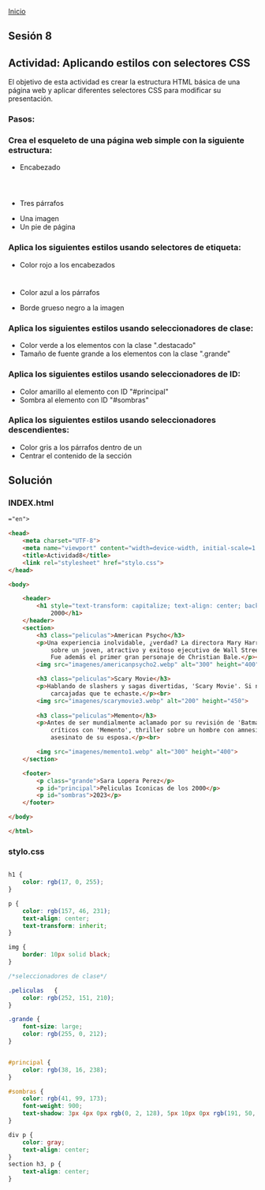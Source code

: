 <!-- No borrar o modificar -->
[Inicio](./index.md)

## Sesión 8 


<!-- Su documentación aquí -->

## Actividad: Aplicando estilos con selectores CSS

El objetivo de esta actividad es crear la estructura HTML básica de una página web y aplicar diferentes selectores CSS para modificar su presentación.

### Pasos:

### Crea el esqueleto de una página web simple con la siguiente estructura:

- Encabezado <header>
- Tres párrafos <p>
- Una imagen <img>
- Un pie de página <footer>

### Aplica los siguientes estilos usando selectores de etiqueta:

- Color rojo a los encabezados <h1>
- Color azul a los párrafos <p>
- Borde grueso negro a la imagen <img>

### Aplica los siguientes estilos usando seleccionadores de clase:

- Color verde a los elementos con la clase ".destacado"
- Tamaño de fuente grande a los elementos con la clase ".grande"

### Aplica los siguientes estilos usando seleccionadores de ID:

- Color amarillo al elemento con ID "#principal"
- Sombra al elemento con ID "#sombras"

### Aplica los siguientes estilos usando seleccionadores descendientes:

- Color gris a los párrafos dentro de un <div>
- Centrar el contenido de la sección <section>

## Solución
### INDEX.html

~~~html
="en">

<head>
    <meta charset="UTF-8">
    <meta name="viewport" content="width=device-width, initial-scale=1.0">
    <title>Actividad8</title>
    <link rel="stylesheet" href="stylo.css">
</head>

<body>

    <header>
        <h1 style="text-transform: capitalize; text-align: center; background-color: azure;">Peliculas iconicas de los
            2000</h1>
    </header>
    <section>
        <h3 class="peliculas">American Psycho</h3>
        <p>Una experiencia inolvidable, ¿verdad? La directora Mary Harron adaptó la novela homónima de Bret Easton Ellis
            sobre un joven, atractivo y exitoso ejecutivo de Wall Street con un oscuro secreto: sus instintos asesino.
            Fue además el primer gran personaje de Christian Bale.</p><br>
        <img src="imagenes/americanpsycho2.webp" alt="300" height="400">

        <h3 class="peliculas">Scary Movie</h3>
        <p>Hablando de slashers y sagas divertidas, 'Scary Movie'. Si no te convence verla en esta lista, recuerda las
            carcajadas que te echaste.</p><br>
        <img src="imagenes/scarymovie3.webp" alt="200" height="450">
        
        <h3 class="peliculas">Memento</h3>
        <p>Antes de ser mundialmente aclamado por su revisión de 'Batman', Christopher Nolan llamó la atención de los
            críticos con 'Memento', thriller sobre un hombre con amnesia que se tatúa lo que recuerda para investigar el
            asesinato de su esposa.</p><br>

        <img src="imagenes/memento1.webp" alt="300" height="400">
    </section>

    <footer>
        <p class="grande">Sara Lopera Perez</p>
        <p id="principal">Peliculas Iconicas de los 2000</p>
        <p id="sombras">2023</p>
    </footer>

</body>

</html>

~~~

### stylo.css

~~~css

h1 {
    color: rgb(17, 0, 255);
}

p {
    color: rgb(157, 46, 231);
    text-align: center;
    text-transform: inherit;
}

img {
    border: 10px solid black;
}

/*seleccionadores de clase*/

.peliculas   {
    color: rgb(252, 151, 210);
}

.grande {
    font-size: large;
    color: rgb(255, 0, 212);
}


#principal {
    color: rgb(38, 16, 238);
}

#sombras {
    color: rgb(41, 99, 173);
    font-weight: 900;
    text-shadow: 3px 4px 0px rgb(0, 2, 128), 5px 10px 0px rgb(191, 50, 226);
}

div p {
    color: gray;
    text-align: center;
}
section h3, p {
    text-align: center;
}

~~~

